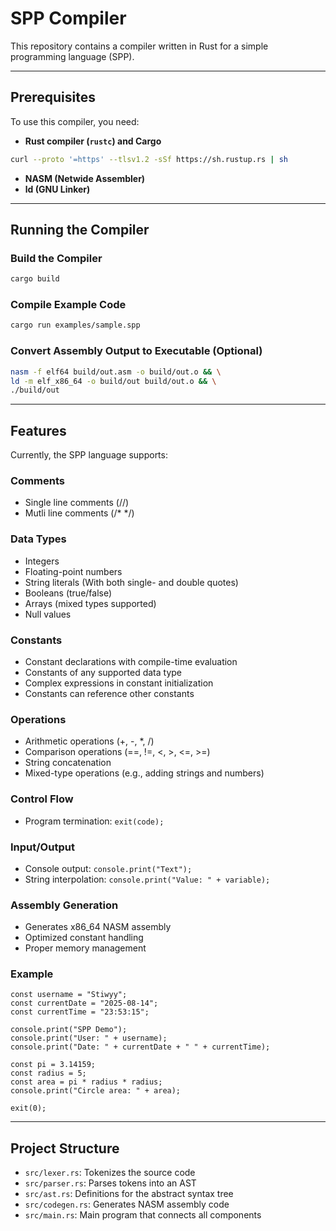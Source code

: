 # SPP Compiler

This repository contains a compiler written in Rust for a simple programming language (SPP).  

---

## Prerequisites

To use this compiler, you need:

- **Rust compiler (`rustc`) and Cargo**  
```bash
curl --proto '=https' --tlsv1.2 -sSf https://sh.rustup.rs | sh
```
- **NASM (Netwide Assembler)**  
- **ld (GNU Linker)**  

---

## Running the Compiler

### Build the Compiler
```bash
cargo build
```
### Compile Example Code
```bash
cargo run examples/sample.spp
```
### Convert Assembly Output to Executable (Optional)
```bash
nasm -f elf64 build/out.asm -o build/out.o && \
ld -m elf_x86_64 -o build/out build/out.o && \
./build/out
```
---

## Features

Currently, the SPP language supports:

### Comments
- Single line comments (//)
- Mutli line comments (/* */)

### Data Types
- Integers
- Floating-point numbers
- String literals (With both single- and double quotes)
- Booleans (true/false)
- Arrays (mixed types supported)
- Null values

### Constants
- Constant declarations with compile-time evaluation
- Constants of any supported data type
- Complex expressions in constant initialization
- Constants can reference other constants

### Operations
- Arithmetic operations (+, -, *, /)
- Comparison operations (==, !=, <, >, <=, >=)
- String concatenation
- Mixed-type operations (e.g., adding strings and numbers)

### Control Flow
- Program termination: `exit(code);`

### Input/Output
- Console output: `console.print("Text");`
- String interpolation: `console.print("Value: " + variable);`

### Assembly Generation
- Generates x86_64 NASM assembly
- Optimized constant handling
- Proper memory management

### Example
```spp
const username = "Stiwyy";
const currentDate = "2025-08-14";
const currentTime = "23:53:15";

console.print("SPP Demo");
console.print("User: " + username);
console.print("Date: " + currentDate + " " + currentTime);

const pi = 3.14159;
const radius = 5;
const area = pi * radius * radius;
console.print("Circle area: " + area);

exit(0);
```
---

## Project Structure

- `src/lexer.rs`: Tokenizes the source code  
- `src/parser.rs`: Parses tokens into an AST  
- `src/ast.rs`: Definitions for the abstract syntax tree  
- `src/codegen.rs`: Generates NASM assembly code  
- `src/main.rs`: Main program that connects all components  
